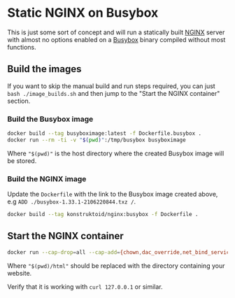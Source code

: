 # Static NGINX on Busybox

This is just some sort of concept and will run a statically built
[NGINX](https://www.nginx.com/) server with almost no options enabled
on a [Busybox](https://busybox.net) binary compiled without most functions.

## Build the images

If you want to skip the manual build and run steps required, you can just
`bash ./image_builds.sh` and then jump to the "Start the NGINX container"
section.

### Build the Busybox image

```sh
docker build --tag busyboximage:latest -f Dockerfile.busybox .
docker run --rm -ti -v "$(pwd)":/tmp/busybox busyboximage
```

Where `"$(pwd)"` is the host directory where the created Busybox image
will be stored.

### Build the NGINX image

Update the `Dockerfile` with the link to the Busybox image created above,
e.g `ADD ./busybox-1.33.1-2106220844.txz /`.

```sh
docker build --tag konstruktoid/nginx:busybox -f Dockerfile .
```

## Start the NGINX container

```sh
docker run --cap-drop=all --cap-add={chown,dac_override,net_bind_service,setgid,setuid} -v "$(pwd)/html":/var/www/html:ro --name nginx -d -p 80:80 konstruktoid/nginx:busybox
```

Where `"$(pwd)/html"` should be replaced with the directory containing your
website.

Verify that it is working with `curl 127.0.0.1` or similar.
